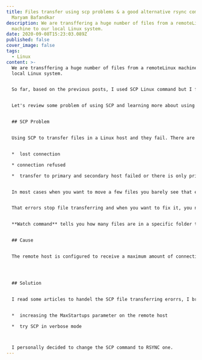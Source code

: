 ```yaml
---
title: Files transfer using scp problems & a good alternative rsync commands -
  Maryam Bafandkar
description: We are transffering a huge number of files from a remoteLinux
  machine to our local Linux system.
date: 2020-09-08T15:23:03.089Z
published: false
cover_image: false
tags:
  - Linux
content: >-
  We are transffering a huge number of files from a remoteLinux machine to our
  local Linux system.


  So far, based on the previous posts, I used SCP Linux command but I faced a wide range of difficulties, I'll explain it in detail on this article. I found another useful Linux command for transferring files help us to move the files easier and much faster, ' **rsync**' Linux command.


  Let's review some problem of using SCP and learning more about using the "rsync" command and its advantages.


  ## SCP Problem


  Using SCP to transfer files in a Linux host and they fail. There are errors in the filetransfer_log similar to:


  *  lost connection

  * connection refused

  *  transfer to primary and secondary host failed or there is only primary and transfer to it failed


  In most cases when you want to move a few files you barely see that errors but for several SCP commands and moving a huge number of files, it is pretty common to face that errors.


  That errors stop file transferring and when you want to fix it, you need to run it from scratch to make sure all files will be transferred which it is not efficient. you can use watch command, though.


  **Watch command** tells you how many files are in a specific folder to make sure how many files are already transferred. (you can take a look at **watch** Linux command post)


  ## Cause


  The remote host is configured to receive a maximum amount of connections that SSH can handle. This limit is too low for the number of appliances that are concurrently sending data.




  ## Solution 


  I read some articles to handel the SCP file transferring erorrs, I breifly explain the solutions:


  *  increasing the MaxStartups parameter on the remote host 

  *  try SCP in verbose mode



  I personally decided to change the SCP command to RSYNC one.
---
```


